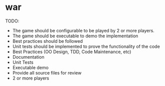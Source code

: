 # war

TODO:
* The game should be configurable to be played by 2 or more players.
* The game should be executable to demo the implementation
* Best practices should be followed
* Unit tests should be implemented to prove the functionality of the code
* Best Practices (OO Design, TDD, Code Maintenance, etc)
* Documentation
* Unit Tests
* Executable demo
* Provide all source files for review
* 2 or more players
